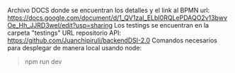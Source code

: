 Archivo DOCS donde se encuentran los detalles y el link al BPMN
url: https://docs.google.com/document/d/1_QV1zaI_ELbI0RQLePDAQO2v13bwvOe_Hh_JJRD3weI/edit?usp=sharing
Los testings se encuentran en la carpeta "testings"
URL repositorio API: https://github.com/Juanchipiruli/backendDSI-2.0
Comandos necesarios para desplegar de manera local usando node:
>npm run dev
